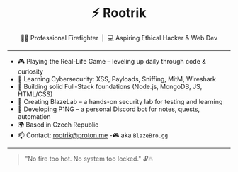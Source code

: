 <h1 align="center">⚡ Rootrik</h1>

<p align="center">
👨‍🚒 Professional Firefighter &nbsp;|&nbsp; 💻 Aspiring Ethical Hacker & Web Dev  
</p>

---

- 🎮 Playing the Real-Life Game – leveling up daily through code & curiosity  
- 🧠 Learning Cybersecurity: XSS, Payloads, Sniffing, MitM, Wireshark  
- 🧱 Building solid Full-Stack foundations (Node.js, MongoDB, JS, HTML/CSS)  
- 🧪 Creating BlazeLab – a hands-on security lab for testing and learning  
- 🤖 Developing P1NG – a personal Discord bot for notes, quests, automation  
- 🌍 Based in Czech Republic  
- 📫 Contact: [rootrik@proton.me](mailto:rootrik@proton.me)
-🎮 aka `BlazeBro.gg`
---

> "No fire too hot. No system too locked." 🔓🔥
